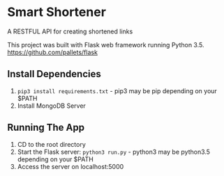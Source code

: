 # Smart Shortener
A RESTFUL API for creating shortened links

This project was built with Flask web framework running Python 3.5. 
https://github.com/pallets/flask

## Install Dependencies
1. `pip3 install requirements.txt` - pip3 may be pip depending on your $PATH
2. Install MongoDB Server

## Running The App
1. CD to the root directory
2. Start the Flask server: `python3 run.py` - python3 may be python3.5 depending on your $PATH
3. Access the server on localhost:5000
